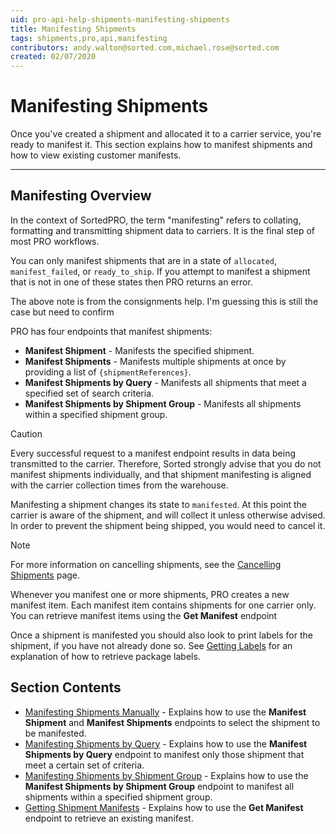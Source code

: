 ```yaml
---
uid: pro-api-help-shipments-manifesting-shipments
title: Manifesting Shipments
tags: shipments,pro,api,manifesting
contributors: andy.walton@sorted.com,michael.rose@sorted.com
created: 02/07/2020
---
```

# Manifesting Shipments

Once you've created a shipment and allocated it to a carrier service, you're ready to manifest it. This section explains how to manifest shipments and how to view existing customer manifests.

---

## Manifesting Overview

In the context of SortedPRO, the term "manifesting" refers to collating, formatting and transmitting shipment data to carriers. It is the final step of most PRO workflows.

You can only manifest shipments that are in a state of `allocated`, `manifest_failed`, or `ready_to_ship`. If you attempt to manifest a shipment that is not in one of these states then PRO returns an error.

<span class="highlight">The above note is from the consignments help. I'm guessing this is still the case but need to confirm</span>

PRO has four endpoints that manifest shipments: 

* **Manifest Shipment** - Manifests the specified shipment.
* **Manifest Shipments**  - Manifests multiple shipments at once by providing a list of `{shipmentReferences}`. 
* **Manifest Shipments by Query**  - Manifests all shipments that meet a specified set of search criteria.
* **Manifest Shipments by Shipment Group** - Manifests all shipments within a specified shipment group.

> [!CAUTION]
>
> Every successful request to a manifest endpoint results in data being transmitted to the carrier. Therefore, Sorted strongly advise that you do not manifest shipments individually, and that shipment manifesting is aligned with the carrier collection times from the warehouse.

Manifesting a shipment changes its state to `manifested`. At this point the carrier is aware of the shipment, and will collect it unless otherwise advised. In order to prevent the shipment being shipped, you would need to cancel it. 

> [!NOTE]
>
> For more information on cancelling shipments, see the [Cancelling Shipments](/pro/api/shipments/cancelling_shipments.html) page.

Whenever you manifest one or more shipments, PRO creates a new manifest item. Each manifest item contains shipments for one carrier only. You can retrieve manifest items using the **Get Manifest** endpoint 

Once a shipment is manifested you should also look to print labels for the shipment, if you have not already done so. See [Getting Labels](/pro/api/shipments/getting_shipment_labels.html) for an explanation of how to retrieve package labels.

## Section Contents

* [Manifesting Shipments Manually](/pro/api/shipments/manifesting_shipments_manually.html) - Explains how to use the **Manifest Shipment** and **Manifest Shipments** endpoints to select the shipment to be manifested.
* [Manifesting Shipments by Query](/pro/api/shipments/manifesting_shipments_by_query.html) - Explains how to use the **Manifest Shipments by Query** endpoint to manifest only those shipment that meet a certain set of criteria.
* [Manifesting Shipments by Shipment Group](/pro/api/shipments/manifesting_shipments_by_shipment_group.html) - Explains how to use the **Manifest Shipments by Shipment Group** endpoint to manifest all shipments within a specified shipment group.
* [Getting Shipment Manifests](/pro/api/shipments/getting_shipment_manifests.html) - Explains how to use the **Get Manifest** endpoint to retrieve an existing manifest.

